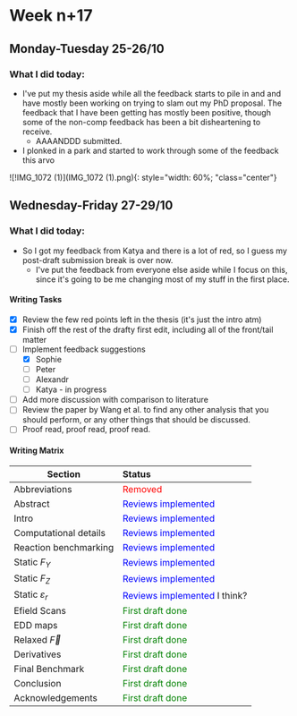 # Week n+17

## Monday-Tuesday 25-26/10

### What I did today:

* I've put my thesis aside while all the feedback starts to pile in and and have mostly been working on trying to slam out my PhD proposal. The feedback that I have been getting has mostly been positive, though some of the non-comp feedback has been a bit disheartening to receive.
  * AAAANDDD submitted.
* I plonked in a park and started to work through some of the feedback this arvo 

![!IMG_1072 (1)](IMG_1072 (1).png){: style="width: 60%; "class="center"}





## Wednesday-Friday 27-29/10

### What I did today:

* So I got my feedback from Katya and there is a lot of red, so I guess my post-draft submission break is over now.
  * I've put the feedback from everyone else aside while I focus on this, since it's going to be me changing most of my stuff in the first place. 

#### Writing Tasks

* [x] Review the few red points left in the thesis (it's just the intro atm)
* [x] Finish off the rest of the drafty first edit, including all of the front/tail matter
* [ ] Implement feedback suggestions
  * [x] Sophie
  * [ ] Peter
  * [ ] Alexandr
  * [ ] Katya - in progress
* [ ] Add more discussion with comparison to literature 
* [ ] Review the paper by Wang et al. to find any other analysis that you should perform, or any other things that should be discussed.
* [ ] Proof read, proof read, proof read.

#### Writing Matrix

| Section                | Status                                                       |
| ---------------------- | :----------------------------------------------------------- |
| Abbreviations          | <span style="color:red;">Removed</span>                      |
| Abstract               | <span style="color:blue;">Reviews implemented</span>         |
| Intro                  | <span style="color:blue;">Reviews implemented</span>         |
| Computational details  | <span style="color:blue;">Reviews implemented</span>         |
| Reaction benchmarking  | <span style="color:blue;">Reviews implemented</span>         |
| Static $F_Y$           | <span style="color:blue;">Reviews implemented</span>         |
| Static $F_Z$           | <span style="color:blue;">Reviews implemented</span>         |
| Static $\varepsilon_r$ | <span style="color:blue;">Reviews implemented</span> I think? |
| Efield Scans           | <span style="color:green;">First draft done</span>           |
| EDD maps               | <span style="color:green;">First draft done</span>           |
| Relaxed $\vec F$       | <span style="color:green;">First draft done</span>           |
| Derivatives            | <span style="color:green;">First draft done</span>           |
| Final Benchmark        | <span style="color:green;">First draft done</span>           |
| Conclusion             | <span style="color:green;">First draft done</span>           |
| Acknowledgements       | <span style="color:green;">First draft done</span>           |
